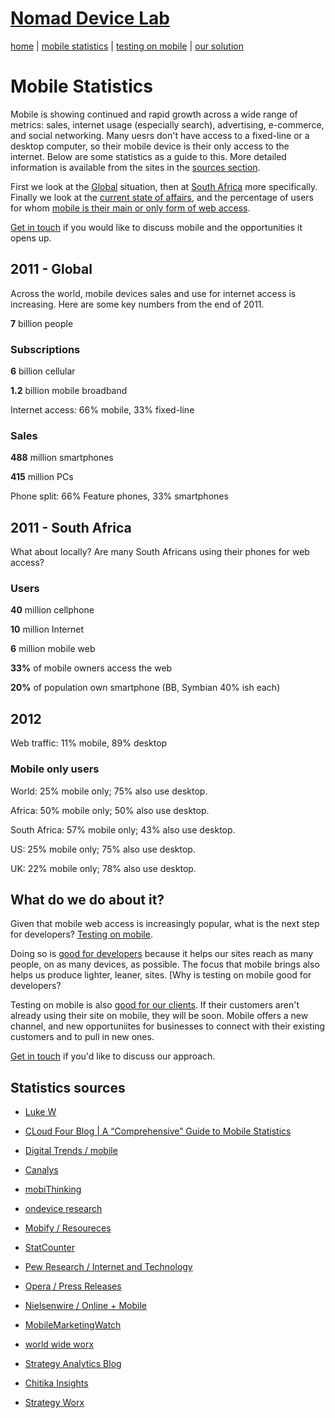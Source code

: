 # [Nomad Device Lab](index.md)

[home](index.md) | [mobile statistics](mobile-statistics.md) | [testing on mobile](testing-on-mobile.md) | [our solution](our-solution.md)

# Mobile Statistics

Mobile is showing continued and rapid growth across a wide range of metrics: sales, internet usage (especially search), advertising, e-commerce, and social networking. Many uesrs don't have access to a fixed-line or a desktop computer, so their mobile device is their only access to the internet. Below are some statistics as a guide to this. More detailed information is available from the sites in the [sources section](#statisticssources).

First we look at the [Global](#global) situation, then at [South Africa](#southafrica) more specifically. Finally we look at the [current state of affairs](#2012), and the percentage of users for whom [mobile is their main or only form of web access](#mobileonlyusers).

[Get in touch](mailto:nomad@devicelab.co.za) if you would like to discuss mobile and the opportunities it opens up.

## 2011 - Global

Across the world, mobile devices sales and use for internet access is increasing. Here are some key numbers from the end of 2011.

**7** billion people

### Subscriptions

**6** billion cellular

**1.2** billion mobile broadband

Internet access: 66% mobile, 33% fixed-line

### Sales

**488** million smartphones

**415** million PCs

Phone split: 66% Feature phones, 33% smartphones

## 2011 - South Africa

What about locally? Are many South Africans using their phones for web access?

### Users

**40** million cellphone

**10** million Internet

**6** million mobile web

**33%** of mobile owners access the web

**20%** of population own smartphone (BB, Symbian 40% ish each)

## 2012



Web traffic: 11% mobile, 89% desktop

### Mobile only users

World: 25% mobile only; 75% also use desktop.

Africa: 50% mobile only; 50% also use desktop.

South Africa: 57% mobile only; 43% also use desktop.

US: 25% mobile only; 75% also use desktop.

UK: 22% mobile only; 78% also use desktop.


## What do we do about it?

Given that mobile web access is increasingly popular, what is the next step for developers? [Testing on mobile](testing-on-mobile.md).

Doing so is [good for developers](testing-on-mobile.md#philosophy) because it helps our sites reach as many people, on as many devices, as possible. The focus that mobile brings also helps us produce lighter, leaner, sites. [Why is testing on mobile good for developers?

Testing on mobile is also [good for our clients](testing-on-mobile.md#business). If their customers aren't already using their site on mobile, they will be soon. Mobile offers a new channel, and new opportuniites for businesses to connect with their existing customers and to pull in new ones.

[Get in touch](mailto:nomad@devicelab.co.za) if you'd like to discuss our approach.


## Statistics sources

* [Luke W](http://www.lukew.com/ff/)
* [CLoud Four Blog | A “Comprehensive” Guide to Mobile Statistics](http://blog.cloudfour.com/a-comprehensive-guide-to-mobile-statistics/)


* [Digital Trends / mobile](http://www.digitaltrends.com/mobile/)
* [Canalys](http://www.canalys.com/)
* [mobiThinking](http://mobithinking.com/)
* [ondevice research](http://ondeviceresearch.com/)
* [Mobify / Resoureces](http://www.mobify.com/resources/)
* [StatCounter](http://gs.statcounter.com/)
* [Pew Research / Internet and Technology](http://pewresearch.org/topics/internetandtechnology/)
* [Opera / Press Releases](http://www.opera.com/press/releases/)
* [Nielsenwire / Online + Mobile](http://blog.nielsen.com/nielsenwire/category/online_mobile/)
* [MobileMarketingWatch](http://www.mobilemarketingwatch.com/)
* [world wide worx](http://www.worldwideworx.com/)
* [Strategy Analytics Blog](http://blogs.strategyanalytics.com/)
* [Chitika Insights](http://insights.chitika.com/)
* [Strategy Worx](http://www.strategyworx.co.za/)